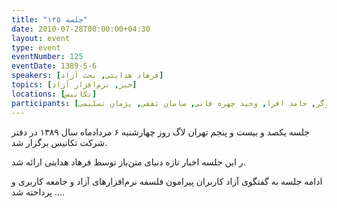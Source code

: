 ```yaml
---
title: "جلسه ۱۲۵"
date: 2010-07-28T00:00:00+04:30
layout: event
type: event
eventNumber: 125
eventDate: 1389-5-6
speakers: [فرهاد هدایتی, بحث آزاد]
topics: [خبر, نرم‌افزار آزاد]
locations: [تکانیس]
participants: [اشکان قاسمی, بهنام توکلی, نوید آقا حسنی, فرهاد هدایتی فرد, امیر ابوحمزه, نیما جوهری‌ زاده, مهدی اسماعیلی, انصار خوگر, حامد افرا, وحید چهره قانی, سامان ثقفی, پژمان تسلیمی]
---
```

جلسه یکصد و بیست و پنجم تهران لاگ روز چهارشنبه ۶ مردادماه سال ۱۳۸۹ در دفتر شرکت تکانیس برگزار شد.

ر این جلسه اخبار تازه دنیای متن‌باز توسط فرهاد هدایتی ارائه شد.

ادامه جلسه به گفتگوی آزاد کاربران پیرامون فلسفه نرم‌افزارهای آزاد و جامعه کاربری و ... پرداخته شد.